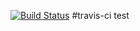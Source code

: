 [![Build Status](https://travis-ci.org/Yaneraz/mocha-travis-calculator.png?branch=master)](https://travis-ci.org/Yaneraz/mocha-travis-calculator)
#travis-ci test

